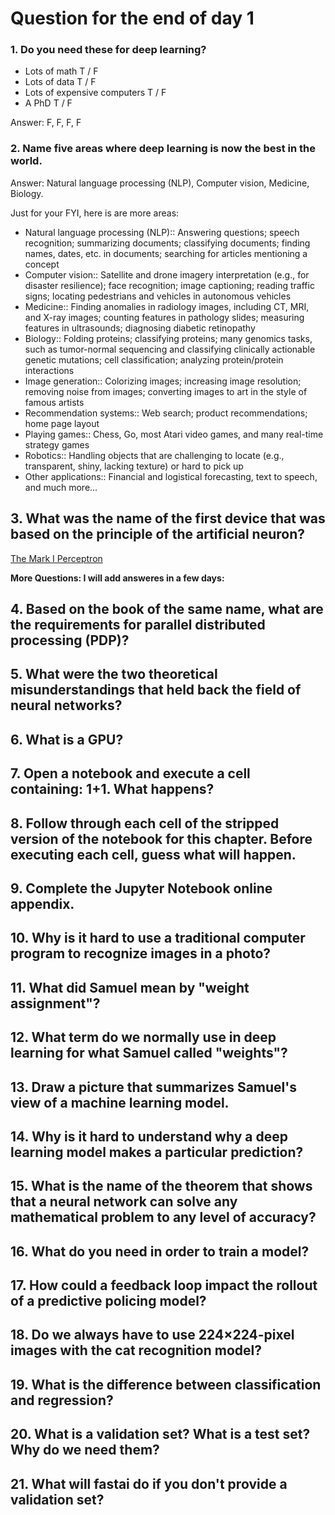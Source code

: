 # Question for the end of day 1

### 1. Do you need these for deep learning?

* Lots of math T / F
* Lots of data T / F
* Lots of expensive computers T / F
* A PhD T / F

Answer: F, F, F, F

### 2. Name five areas where deep learning is now the best in the world.

Answer: Natural language processing (NLP), Computer vision, Medicine, Biology.

Just for your FYI, here is are more areas:

* Natural language processing (NLP):: Answering questions; speech recognition; summarizing documents; classifying documents; finding names, dates, etc. in documents; searching for articles mentioning a concept
* Computer vision:: Satellite and drone imagery interpretation (e.g., for disaster resilience); face recognition; image captioning; reading traffic signs; locating pedestrians and vehicles in autonomous vehicles
* Medicine:: Finding anomalies in radiology images, including CT, MRI, and X-ray images; counting features in pathology slides; measuring features in ultrasounds; diagnosing diabetic retinopathy
* Biology:: Folding proteins; classifying proteins; many genomics tasks, such as tumor-normal sequencing and classifying clinically actionable genetic mutations; cell classification; analyzing protein/protein interactions
* Image generation:: Colorizing images; increasing image resolution; removing noise from images; converting images to art in the style of famous artists
* Recommendation systems:: Web search; product recommendations; home page layout
* Playing games:: Chess, Go, most Atari video games, and many real-time strategy games
* Robotics:: Handling objects that are challenging to locate (e.g., transparent, shiny, lacking texture) or hard to pick up
* Other applications:: Financial and logistical forecasting, text to speech, and much more...

## 3. What was the name of the first device that was based on the principle of the artificial neuron?
[The Mark I Perceptron](https://en.wikipedia.org/wiki/Perceptron)

**More Questions: I will add answeres in a few days:**

## 4. Based on the book of the same name, what are the requirements for parallel distributed processing (PDP)?
## 5. What were the two theoretical misunderstandings that held back the field of neural networks?
## 6. What is a GPU?
## 7. Open a notebook and execute a cell containing: 1+1. What happens?
## 8. Follow through each cell of the stripped version of the notebook for this chapter. Before executing each cell, guess what will happen.
## 9. Complete the Jupyter Notebook online appendix.
## 10. Why is it hard to use a traditional computer program to recognize images in a photo?
## 11. What did Samuel mean by "weight assignment"?
## 12. What term do we normally use in deep learning for what Samuel called "weights"?
## 13. Draw a picture that summarizes Samuel's view of a machine learning model.
## 14. Why is it hard to understand why a deep learning model makes a particular prediction?
## 15. What is the name of the theorem that shows that a neural network can solve any mathematical problem to any level of accuracy?
## 16. What do you need in order to train a model?
## 17. How could a feedback loop impact the rollout of a predictive policing model?
## 18. Do we always have to use 224×224-pixel images with the cat recognition model?
## 19. What is the difference between classification and regression?
## 20. What is a validation set? What is a test set? Why do we need them?
## 21. What will fastai do if you don't provide a validation set?
